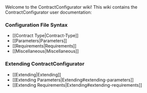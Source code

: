 Welcome to the ContractConfigurator wiki!  This wiki contains the ContractConfigurator user documentation:

### Configuration File Syntax
* [[Contract Type|Contract-Type]]
 * [[Parameters|Parameters]]
 * [[Requirements|Requirements]]
* [[Miscellaneous|Miscellaneous]]

### Extending ContractConfigurator
* [[Extending|Extending]]
 * [[Extending Parameters|Extending#extending-parameters]]
 * [[Extending Requirements|Extending#extending-requirements]]